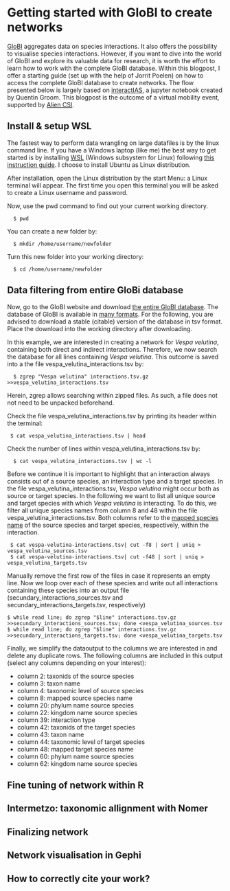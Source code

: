 # Getting started with GloBI to create networks

[GloBI](https://www.globalbioticinteractions.org/data) aggregates data on species interactions. It also offers the possibility to visualise species interactions. However, if you want to dive into the world of GloBI and explore its valuable data for research, it is worth the effort to learn how to work with the complete GloBI database. Within this blogpost, I offer a starting guide (set up with the help of Jorrit Poelen) on how to access the complete GloBI database to create networks. The flow presented below is largely based on [interactIAS](https://github.com/AgentschapPlantentuinMeise/interactias/blob/master/notebook/interactias.ipynb), a jupyter notebook created by Quentin Groom. This blogpost is the outcome of a virtual mobility event, supported by [Alien CSI](https://alien-csi.eu/).

## Install & setup WSL
The fastest way to perform data wrangling on large datafiles is by the linux command line. If you have a Windows laptop (like me) the best way to get started is by installing [WSL](https://learn.microsoft.com/en-us/windows/wsl/) (Windows subsystem for Linux) following [this instruction guide](https://learn.microsoft.com/en-us/windows/wsl/install). I choose to install Ubuntu as Linux distribution. 

After installation, open the Linux distribution by the start Menu: a Linux terminal will appear. The first time you open this terminal you will be asked to create a Linux username and password. 

Now, use the pwd command to find out your current working directory. 

```shell   
  $ pwd
```
You can create a new folder by:

```shell 
  $ mkdir /home/username/newfolder
```
Turn this new folder into your working directory:
```shell 
  $ cd /home/username/newfolder
```
## Data filtering from entire GloBi database 
Now, go to the GloBI website and download [the entire GloBI database](https://zenodo.org/record/7348355/files/interactions.tsv.gz). The database of GloBI is available in [many formats](https://www.globalbioticinteractions.org/data). For the following, you are advised to download a stable (citable) version of the database in tsv format. Place the download into the working directory after downloading. 

In this example, we are interested in creating a network for _Vespa velutina_, containing both direct and indirect interactions. Therefore, we now search the database for all lines containing *Vespa velutina*. This outcome is saved into a the file vespa_velutina_interactions.tsv by:
```shell  
  $ zgrep "Vespa velutina" interactions.tsv.gz >>vespa_velutina_interactions.tsv   
```
Herein, zgrep allows searching within zipped files. As such, a file does not not need to be unpacked beforehand.

Check the file vespa_velutina_interactions.tsv by printing its header within the terminal: 
 ```shell 
  $ cat vespa_velutina_interactions.tsv | head
```
Check the number of lines within vespa_velutina_interactions.tsv by:
```shell
  $ cat vespa_velutina_interactions.tsv | wc -l  
```
Before we continue it is important to highlight that an interaction always consists out of a source species, an interaction type and a target species. In the file vespa_velutina_interactions.tsv, _Vespa velutina_ might occur both as source or target species. In the following we want to list all unique source and target species with which _Vespa velutina_ is interacting. To do this, we filter all unique species names from column 8 and 48 within the file vespa_velutina_interactions.tsv. Both columns refer to the [mapped species name](https://www.globalbioticinteractions.org/process) of the source species and target species, respectively, within the interaction.

```shell
 $ cat vespa-velutina-interactions.tsv| cut -f8 | sort | uniq > vespa_velutina_sources.tsv 
 $ cat vespa-velutina-interactions.tsv| cut -f48 | sort | uniq > vespa_velutina_targets.tsv 
```
Manually remove the first row of the files in case it represents an empty line. Now we loop over each of these species and write out all interactions containing these species into an output file (secundary_interactions_sources.tsv and secundary_interactions_targets.tsv, respectively)

```shell
$ while read line; do zgrep "$line" interactions.tsv.gz >>secundary_interactions_sources.tsv; done <vespa_velutina_sources.tsv
$ while read line; do zgrep "$line" interactions.tsv.gz >>secundary_interactions_targets.tsv; done <vespa_velutina_targets.tsv
```

Finally, we simplify the dataoutput to the columns we are interested in and delete any duplicate rows. The following columns are included in this output (select any columns depending on your interest):
  - column 2: taxonids of the source species
  - column 3: taxon name
  - column 4: taxonomic level of source species
  - column 8: mapped source species name
  - column 20: phylum name source species
  - column 22: kingdom name source species
  - column 39: interaction type
  - column 42: taxonids of the target species
  - column 43: taxon name 
  - column 44: taxonomic level of target species
  - column 48: mapped target species name
  - column 60: phylum name source species
  - column 62: kingdom name source species 




## Fine tuning of network within R

## Intermetzo: taxonomic allignment with Nomer

## Finalizing network

## Network visualisation in Gephi

## How to correctly cite your work?



